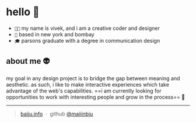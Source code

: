 hello 🐉
========
- `👋🏾` my name is vivek, and i am a creative coder and designer
- `🏡` based in new york and bombay
- `🎓` parsons graduate with a degree in communication design

## about me 👽
my goal in any design project is to bridge the gap between meaning and aesthetic. as such, i like to make interactive experiences which take advantage of the web's capabilities. ==i am currently looking for opportunities to work with interesting people and grow in the process== 🌺

---
> [bajju.info](https://www.bajju.info) &nbsp;&middot;&nbsp;
> github [@majiinbju](https://github.com/majiinbju) 

